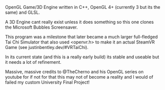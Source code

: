 OpenGL Game/3D Engine written in C++, OpenGL 4+ (currently 3 but its the same) and GLSL.

A 3D Engine cant really exist unless it does something so this one clones the Microsoft Bubbles Screensaver.

This program was a milestone that later became a much larger full-fledged Tai Chi Simulator that also used <openvr.h> to make it an actual SteamVR Game (see justinbentley.dev/#VRTaiChi).

In its current state (and this is a really early build) its stable and useable but it needs a lot of refinement.

Massive, massive credits to @TheCherno and his OpenGL series on youtube for if not for that this may not of become a reality and I would of failed my custom University Final Project!
